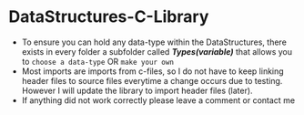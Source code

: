 # DataStructures-C-Library
* To ensure you can hold any data-type within the DataStructures, there exists in every folder a subfolder called ***Types(variable)*** that allows you to `choose a data-type` OR `make your own`
* Most imports are imports from c-files, so I do not have to keep linking header files to source files everytime a change occurs due to testing. However I will update the library to import header files (later).
* If anything did not work correctly please leave a comment or contact me
